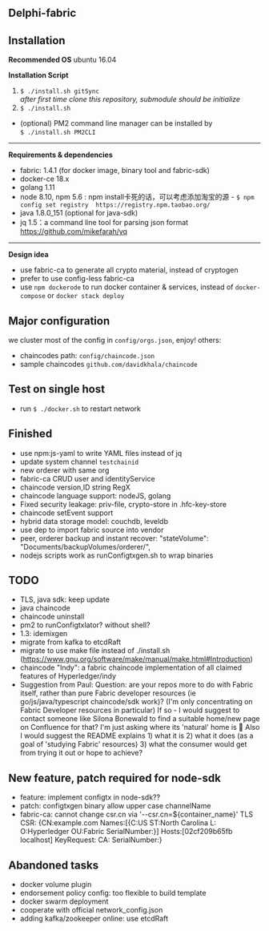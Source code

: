 Delphi-fabric
---------------------

Installation
-----------------------

 **Recommended OS** ubuntu 16.04

**Installation Script**
1. `$ ./install.sh gitSync`   
_after first time clone this repository, submodule should be initialize_
2. `$ ./install.sh`

- (optional) PM2 command line manager can be installed by  
    `$ ./install.sh PM2CLI`

----
 
**Requirements & dependencies**
  * fabric: 1.4.1 (for docker image, binary tool and fabric-sdk)
  * docker-ce 18.x
  * golang 1.11 
  * node 8.10, npm 5.6 : npm install卡死的话，可以考虑添加淘宝的源
        - ``$ npm config set registry  https://registry.npm.taobao.org/``
  * java 1.8.0_151 (optional for java-sdk)
  * jq 1.5：a command line tool for parsing json format https://github.com/mikefarah/yq

-----

**Design idea**
 * use fabric-ca to generate all crypto material, instead of cryptogen
 * prefer to use config-less fabric-ca
 * use `npm dockerode` to run docker container & services, instead of `docker-compose` or `docker stack deploy` 

Major configuration
-----------------------
 we cluster most of the config in ``config/orgs.json``, enjoy!
 others:
  - chaincodes path: ``config/chaincode.json``
  - sample chaincodes ``github.com/davidkhala/chaincode``  

Test on single host
-----------------------
 * run `$ ./docker.sh` to restart network


Finished
-----------------------
- use npm:js-yaml to write YAML files instead of jq
- update system channel ``testchainid``
- new orderer with same org
- fabric-ca CRUD user and identityService
- chaincode version,ID string RegX
- chaincode language support: nodeJS, golang
- Fixed security leakage: priv-file, crypto-store in .hfc-key-store
- chaincode setEvent support
- hybrid data storage model: couchdb, leveldb 
- use dep to import fabric source into vendor
- peer, orderer backup and instant recover: "stateVolume": "Documents/backupVolumes/orderer/",
- nodejs scripts work as runConfigtxgen.sh to wrap binaries

## TODO
- TLS, java sdk: keep update
- java chaincode
- chaincode uninstall
- pm2 to runConfigtxlator? without shell?
- 1.3: idemixgen
- migrate from kafka to etcdRaft 
- migrate to use make file instead of ./install.sh (https://www.gnu.org/software/make/manual/make.html#Introduction)
- chaincode "Indy": a fabric chaincode implementation of all claimed features of Hyperledger/indy
- Suggestion from Paul: Question: are your repos more to do with Fabric itself, rather than pure Fabric developer resources (ie go/js/java/typescript chaincode/sdk work)? (I'm only concentrating on Fabric Developer resources in particular) If so - I would suggest to contact someone like Silona Bonewald to find a suitable home/new page on Confluence for that? I'm just asking where its 'natural' home is 🙂 Also I would suggest the README explains 1) what it is 2) what it does (as a goal of 'studying Fabric' resources) 3) what the consumer would get from trying it out or hope to achieve?


 
## New feature, patch required for node-sdk
 
- feature: implement configtx in node-sdk??
- patch: configtxgen binary allow upper case channelName
- fabric-ca: cannot change csr.cn via '--csr.cn=${container_name}' TLS CSR: {CN:example.com Names:[{C:US ST:North Carolina L: O:Hyperledger OU:Fabric SerialNumber:}] Hosts:[02cf209b65fb localhost] KeyRequest:<nil> CA:<nil> SerialNumber:}
 
## Abandoned tasks
- docker volume plugin
- endorsement policy config: too flexible to build template
- docker swarm deployment
- cooperate with official network_config.json
- adding kafka/zookeeper online: use etcdRaft

